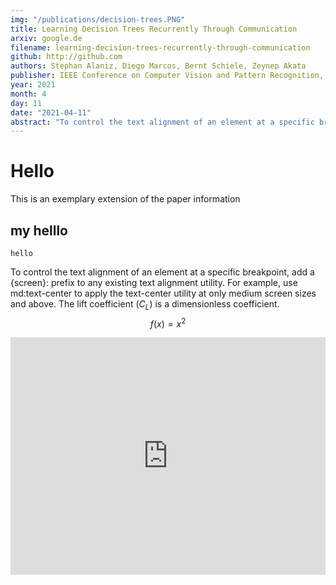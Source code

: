 ```yaml
---
img: "/publications/decision-trees.PNG"
title: Learning Decision Trees Recurrently Through Communication
arxiv: google.de
filename: learning-decision-trees-recurrently-through-communication
github: http://github.com
authors: Stephan Alaniz, Diego Marcos, Bernt Schiele, Zeynep Akata
publisher: IEEE Conference on Computer Vision and Pattern Recognition, CVPR
year: 2021
month: 4
day: 11
date: "2021-04-11"
abstract: "To control the text alignment of an element at a specific breakpoint, add a {screen}: prefix to any existing text alignment utility. For example, use md:text-center to apply the text-center utility at only medium screen sizes and above."
---
```

# Hello
This is an exemplary extension of the paper information

## my helllo
```
hello
```
To control the text alignment of an element at a specific breakpoint, add a {screen}: prefix to any existing text alignment utility. For example, use md:text-center to apply the text-center utility at only medium screen sizes and above.
The lift coefficient ($C_L$) is a dimensionless coefficient.
$$ f(x) = x^2 $$
<div class="flex flex-col justify-center items-center p-4">
<iframe width="100%" height="380" src="https://www.youtube.com/embed/4piNOluQ178" title="YouTube video player" frameborder="0" allow="accelerometer; autoplay; clipboard-write; encrypted-media; gyroscope; picture-in-picture" allowfullscreen></iframe>
</div>